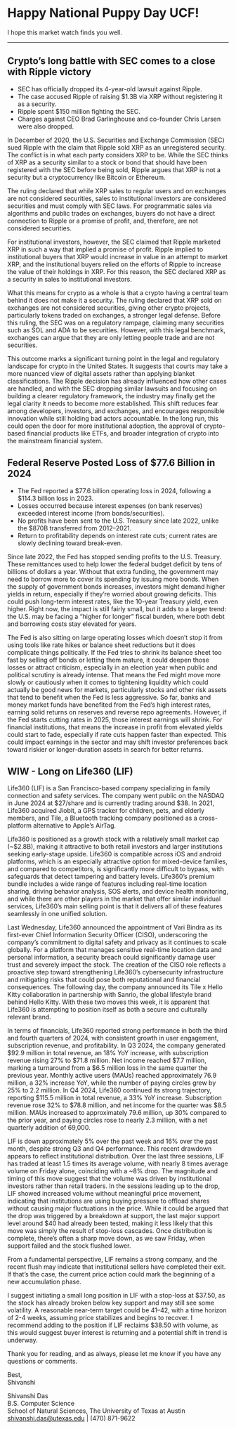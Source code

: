 # Happy National Puppy Day UCF!

I hope this market watch finds you well.

---

## Crypto’s long battle with SEC comes to a close with Ripple victory

- SEC has officially dropped its 4-year-old lawsuit against Ripple.  
- The case accused Ripple of raising $1.3B via XRP without registering it as a security.  
- Ripple spent $150 million fighting the SEC.  
- Charges against CEO Brad Garlinghouse and co-founder Chris Larsen were also dropped.

In December of 2020, the U.S. Securities and Exchange Commission (SEC) sued Ripple with the claim that Ripple sold XRP as an unregistered security. The conflict is in what each party considers XRP to be. While the SEC thinks of XRP as a security similar to a stock or bond that should have been registered with the SEC before being sold, Ripple argues that XRP is not a security but a cryptocurrency like Bitcoin or Ethereum. 

The ruling declared that while XRP sales to regular users and on exchanges are not considered securities, sales to institutional investors are considered securities and must comply with SEC laws. For programmatic sales via algorithms and public trades on exchanges, buyers do not have a direct connection to Ripple or a promise of profit, and, therefore, are not considered securities. 

For institutional investors, however, the SEC claimed that Ripple marketed XRP in such a way that implied a promise of profit. Ripple implied to institutional buyers that XRP would increase in value in an attempt to market XRP, and the institutional buyers relied on the efforts of Ripple to increase the value of their holdings in XRP. For this reason, the SEC declared XRP as a security in sales to institutional investors.

What this means for crypto as a whole is that a crypto having a central team behind it does not make it a security. The ruling declared that XRP sold on exchanges are not considered securities, giving other crypto projects, particularly tokens traded on exchanges, a stronger legal defense. Before this ruling, the SEC was on a regulatory rampage, claiming many securities such as SOL and ADA to be securities. However, with this legal benchmark, exchanges can argue that they are only letting people trade and are not securities.

This outcome marks a significant turning point in the legal and regulatory landscape for crypto in the United States. It suggests that courts may take a more nuanced view of digital assets rather than applying blanket classifications. The Ripple decision has already influenced how other cases are handled, and with the SEC dropping similar lawsuits and focusing on building a clearer regulatory framework, the industry may finally get the legal clarity it needs to become more established. This shift reduces fear among developers, investors, and exchanges, and encourages responsible innovation while still holding bad actors accountable. In the long run, this could open the door for more institutional adoption, the approval of crypto-based financial products like ETFs, and broader integration of crypto into the mainstream financial system.

## Federal Reserve Posted Loss of $77.6 Billion in 2024
- The Fed reported a $77.6 billion operating loss in 2024, following a $114.3 billion loss in 2023.
- Losses occurred because interest expenses (on bank reserves) exceeded interest income (from bonds/securities).
- No profits have been sent to the U.S. Treasury since late 2022, unlike the $870B transferred from 2012–2021.
- Return to profitability depends on interest rate cuts; current rates are slowly declining toward break-even.

Since late 2022, the Fed has stopped sending profits to the U.S. Treasury. These remittances used to help lower the federal budget deficit by tens of billions of dollars a year. Without that extra funding, the government may need to borrow more to cover its spending by issuing more bonds. When the supply of government bonds increases, investors might demand higher yields in return, especially if they’re worried about growing deficits. This could push long-term interest rates, like the 10-year Treasury yield, even higher. Right now, the impact is still fairly small, but it adds to a larger trend: the U.S. may be facing a “higher for longer” fiscal burden, where both debt and borrowing costs stay elevated for years. 

The Fed is also sitting on large operating losses which doesn’t stop it from using tools like rate hikes or balance sheet reductions but it does complicate things politically. If the Fed tries to shrink its balance sheet too fast by selling off bonds or letting them mature, it could deepen those losses or attract criticism, especially in an election year when public and political scrutiny is already intense. That means the Fed might move more slowly or cautiously when it comes to tightening liquidity which could actually be good news for markets, particularly stocks and other risk assets that tend to benefit when the Fed is less aggressive.
So far, banks and money market funds have benefited from the Fed’s high interest rates, earning solid returns on reserves and reverse repo agreements. However, if the Fed starts cutting rates in 2025, those interest earnings will shrink. For financial institutions, that means the increase in profit from elevated yields could start to fade, especially if rate cuts happen faster than expected. This could impact earnings in the sector and may shift investor preferences back toward riskier or longer-duration assets in search for better returns. 


## WIW - Long on Life360 (LIF)


Life360 (LIF) is a San Francisco-based company specializing in family connection and safety services. The company went public on the NASDAQ in June 2024 at $27/share and is currently trading around $38. In 2021, Life360 acquired Jiobit, a GPS tracker for children, pets, and elderly members, and Tile, a Bluetooth tracking company positioned as a cross-platform alternative to Apple’s AirTag.

Life360 is positioned as a growth stock with a relatively small market cap (~$2.8B), making it attractive to both retail investors and larger institutions seeking early-stage upside. Life360 is compatible across iOS and android platforms, which is an especially attractive option for mixed-device families, and compared to competitors, is significantly more difficult to bypass, with safeguards that detect tampering and battery levels. Life360’s premium bundle includes a wide range of features including real-time location sharing, driving behavior analysis, SOS alerts, and device health monitoring, and while there are other players in the market that offer similar individual services, Life360’s main selling point is that it delivers all of these features seamlessly in one unified solution. 

Last Wednesday, Life360 announced the appointment of Vari Bindra as its first-ever Chief Information Security Officer (CISO), underscoring the company’s commitment to digital safety and privacy as it continues to scale globally. For a platform that manages sensitive real-time location data and personal information, a security breach could significantly damage user trust and severely impact the stock. The creation of the CISO role reflects a proactive step toward strengthening Life360’s cybersecurity infrastructure and mitigating risks that could pose both reputational and financial consequences. The following day, the company announced its Tile x Hello Kitty collaboration in partnership with Sanrio, the global lifestyle brand behind Hello Kitty. With these two moves this week, it is apparent that Life360 is attempting to position itself as both a secure and culturally relevant brand. 

In terms of financials, Life360 reported strong performance in both the third and fourth quarters of 2024, with consistent growth in user engagement, subscription revenue, and profitability. In Q3 2024, the company generated $92.9 million in total revenue, an 18% YoY increase, with subscription revenue rising 27% to $71.8 million. Net income reached $7.7 million, marking a turnaround from a $6.5 million loss in the same quarter the previous year. Monthly active users (MAUs) reached approximately 76.9 million, a 32% increase YoY, while the number of paying circles grew by 25% to 2.2 million. In Q4 2024, Life360 continued its strong trajectory, reporting $115.5 million in total revenue, a 33% YoY increase. Subscription revenue rose 32% to $78.8 million, and net income for the quarter was $8.5 million. MAUs increased to approximately 79.6 million, up 30% compared to the prior year, and paying circles rose to nearly 2.3 million, with a net quarterly addition of 69,000. 

LIF is down approximately 5% over the past week and 16% over the past month, despite strong Q3 and Q4 performance. This recent drawdown appears to reflect institutional distribution. Over the last three sessions, LIF has traded at least 1.5 times its average volume, with nearly 8 times average volume on Friday alone, coinciding with a ~8% drop. The magnitude and timing of this move suggest that the volume was driven by institutional investors rather than retail traders. In the sessions leading up to the drop, LIF showed increased volume without meaningful price movement, indicating that institutions are using buying pressure to offload shares without causing major fluctuations in the price. While it could be argued that the drop was triggered by a breakdown at support, the last major support level around $40 had already been tested, making it less likely that this move was simply the result of stop-loss cascades. Once distribution is complete, there’s often a sharp move down, as we saw Friday, when support failed and the stock flushed lower. 

From a fundamental perspective, LIF remains a strong company, and the recent flush may indicate that institutional sellers have completed their exit. If that’s the case, the current price action could mark the beginning of a new accumulation phase.

I suggest initiating a small long position in LIF with a stop-loss at $37.50, as the stock has already broken below key support and may still see some volatility. A reasonable near-term target could be $41–$42, with a time horizon of 2-4 weeks, assuming price stabilizes and begins to recover. I recommend adding to the position if LIF reclaims $38.50 with volume, as this would suggest buyer interest is returning and a potential shift in trend is underway.

Thank you for reading, and as always, please let me know if you have any questions or comments. 

Best,  
Shivanshi  

Shivanshi Das  
B.S. Computer Science  
School of Natural Sciences, The University of Texas at Austin  
shivanshi.das@utexas.edu | (470) 871-9622




